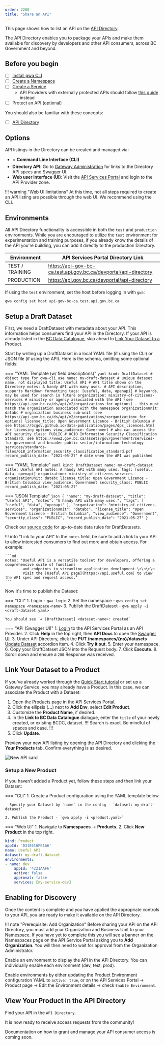 ```yaml
---
order: 2200
title: "Share an API"
---
```


This page shows how to list an API on the [API Directory](https://api.gov.bc.ca/devportal/api-directory).

The API Directory enables you to package your APIs and make them available for
discovery by developers and other API consumers, across BC Government and beyond.

## Before you begin

- [ ] [Install gwa CLI](/how-to/gwa-install.md)
- [ ] [Create a Namespace](/resources/gwa-commands.md#namespacecreate)
- [ ] [Create a Service](/how-to/create-gateway-service.md)
  - API Providers with externally protected APIs should follow [this guide](/how-to/protected-externally.md) instead
- [ ] Protect an API (optional)

You should also be familiar with these concepts:

- [ ] [API Directory](/concepts/api-directory.md)

## Options

API listings in the Directory can be created and managed via:

- ⭐ **Command Line Interface (CLI)**
- **Directory API**: Go to [Gateway Administration](/resources/gateway-admin.md#directory-api) for links to the Directory API specs and Swagger UI.
- **Web user interface (UI)**: Visit the [API Services Portal](https://api.gov.bc.ca/) and login to the API Provider zone.

!!! warning "Web UI limitations"
    At this time, not all steps required to create an API listing are possible through the web UI. We recommend using the CLI.

## Environments

All API Directory functionality is accessible in both the `test` and
`production` environments. While you are encouraged to utilize the `test`
environment for experimentation and training purposes, if you already know the
details of the API you're building, you can add it directly to the production
Directory.

| Environment     | API Services Portal Directory Link                               |
| --------------- | ---------------------------------------------------------------- |
| TEST / TRAINING | https://api-gov-bc-ca.test.api.gov.bc.ca/devportal/api-directory |
| PRODUCTION      | https://api.gov.bc.ca/devportal/api-directory                    |

If using the `test` environment, set the host before logging in with `gwa`:

```linenums="0"
gwa config set host api-gov-bc-ca.test.api.gov.bc.ca
```

## Setup a Draft Dataset

First, we need a DraftDataset with metadata about your API. This information helps consumers find your API in the Directory. If your API is already listed in the [BC Data Catalogue](https://catalogue.data.gov.bc.ca/), skip ahead to [Link Your Dataset to a Product](#link-your-dataset-to-a-product).

Start by writing up a DraftDataset in a local YAML file (if using the CLI) or JSON file (if using the API). Here is the schema, omitting some optional fields:

=== "YAML Template (w/ field descriptions)"
    ```yaml
    kind: DraftDataset # object type for gwa-cli use
    name: my-draft-dataset # unique dataset name, not displayed
    title: Useful API # API title shown on the Directory
    notes: A handy API with many uses. # API description, supports Markdown formatting
    tags: [useful, data, openapi] # keywords, may be used for search in future
    organization: ministry-of-citizens-services # ministry or agency associated with the API (see https://api.gov.bc.ca/ds/api/v2/organizations for options) - this must match the organization associated with the namespace
    organizationUnit: databc # organization business sub-unit (see https://api.gov.bc.ca/ds/api/v2/organizations/<organization> for options)
    license_title: Open Government Licence - British Columbia # see https://bcgov.github.io/data-publication/pages/dps_licences.html for licensing options
    view_audience: Government # who can access the API
    security_class: PUBLIC # OCIO Information Security Classification Standard, see https://www2.gov.bc.ca/assets/gov/government/services-for-government-and-broader-public-sector/information-technology-services/standards-files/618_information_security_classification_standard.pdf
    record_publish_date: "2021-05-27" # date when the API was published
    ```

=== "YAML Template"
    ```yaml
    kind: DraftDataset
    name: my-draft-dataset
    title: Useful API
    notes: A handy API with many uses.
    tags: [useful, data, openapi]
    organization: ministry-of-citizens-services
    organizationUnit: databc
    license_title: Open Government Licence - British Columbia
    view_audience: Government
    security_class: PUBLIC
    record_publish_date: "2021-05-27"
    ```

=== "JSON Template"
    ```json
    {
    "name": "my-draft-dataset",
    "title": "Useful API",
    "notes": "A handy API with many uses.",
    "tags": [
        "useful",
        "data",
        "openapi"
    ],
    "organization": "ministry-of-citizens-services",
    "organizationUnit": "databc",
    "license_title": "Open Government Licence - British Columbia",
    "view_audience": "Government",
    "security_class": "PUBLIC",
    "record_publish_date": "2021-05-27"
    }
    ```

Check our [source code](https://github.com/bcgov/api-services-portal/blob/dev/src/batch/data-rules.js#L116) for up-to-date data rules for DraftDatasets.

!!! info "Link to your API"
    In the `notes` field, be sure to add a link to your API to allow interested consumers to find out more and obtain access. For example:

    ```md
    notes: "Useful API is a versatile toolset for developers, offering a comprehensive suite of functions 
            and endpoints to streamline application development.\r\n\r\n
            Visit the [Useful API page](https://api.useful.com) to view the API spec and request access."
    ```

Now it's time to publish the Dataset:

=== "CLI"
    1. Login - `gwa login`
    2. Set the namespace - `gwa config set namespace <namespace-name>`
    3. Publish the DraftDataset - `gwa apply -i <draft-dataset.yaml>`

    You should see `✔ [DraftDataset] <dataset-name>: created`

=== "API (Swagger UI)"
    1. [Login](https://api.gov.bc.ca/login?identity=provider&f=%2F) to the API Services Portal as an API Provider.
    2. Click **Help** in the top right, then **API Docs** to open the [Swagger UI](https://api.gov.bc.ca/ds/api/v2/console/).
    3. Under API Directory, click the **PUT /namespaces/{ns}/datasets** [Update Dataset](https://api.gov.bc.ca/ds/api/v2/console/#/API%20Directory/put-dataset) accordion item.
    4. Click **Try it out**.
    5. Enter your namespace.
    6. Copy your DraftDataset JSON into the Request body.
    7. Click **Execute**.
    8. Scroll down and ensure a `200` Response was received.

## Link Your Dataset to a Product

If you've already worked through the [Quick Start
tutorial](/tutorials/quick-start.md) or set up a Gateway Service, you may already
have a Product. In this case, we can associate the Product with a Dataset:

1. Open the [Products](https://api.gov.bc.ca/manager/products) page in the API Services Portal.
2. Click the ellipsis (**...**) next to **Add Env**, select **Edit Product**.
3. Customize the **Product Name**, if desired.
4. In the **Link to BC Data Catalogue** dialogue, enter the `title` of your newly created, or existing BCDC, dataset.
!!!
Search is exact. Be mindful of spaces and case.
!!!
1. Click **Update**.

Preview your new API listing by opening the API Directory and clicking the
**Your Products** tab. Confirm everything is as desired.

![New API card](/artifacts/new-api-directory-card.png)

### Setup a New Product

If you haven't added a Product yet, follow these steps and then link your Dataset:

=== "CLI"
    1. Create a Product configuration using the YAML template below.
     
      Specify your Dataset by `name` in the config - `dataset: my-draft-dataset`
      
    2. Publish the Product - `gwa apply -i <product.yaml>`
=== "Web UI"
    1. Navigate to **Namespaces** -> **Products**.
    2. Click **New Product** in the top right.

<!-- TODO: describe product fields -->
```yaml title="Product YAML Template"
kind: Product
appId: 'D31E616FE1A6'
name: Useful API
dataset: my-draft-dataset
environments:
- name: dev
    appId: '4221AAF6'
    active: false
    approval: false
    services: [my-service-dev]
```

## Enabling for Discovery

Once the content is complete and you have applied the appropriate controls to
your API, you are ready to make it available on the API Directory.

!!! note "Prerequisite: Add Organization"
    Before sharing your API on the API
    Directory, you must add your Organization and Business Unit to your
    Namespace. If you have yet to complete this you will see a banner on the
    Namespaces page on the API Service Portal asking you to **Add
    Organization**. You will then need to wait for approval from the
    Organization Administrator.

Enable an environment to display the API in the API Directory. You can
individually enable each environment (dev, test, prod).

Enable environments by either updating the Product Environment configuration
YAML to `active: true`, or on the API Services Portal -> Product page -> Edit
the Environment details -> check `Enable Environment`.

## View Your Product in the API Directory

Find your API in the `API Directory`.

It is now ready to receive access requests from the community!

Documentation on how to grant and manage your API consumer access is coming soon.